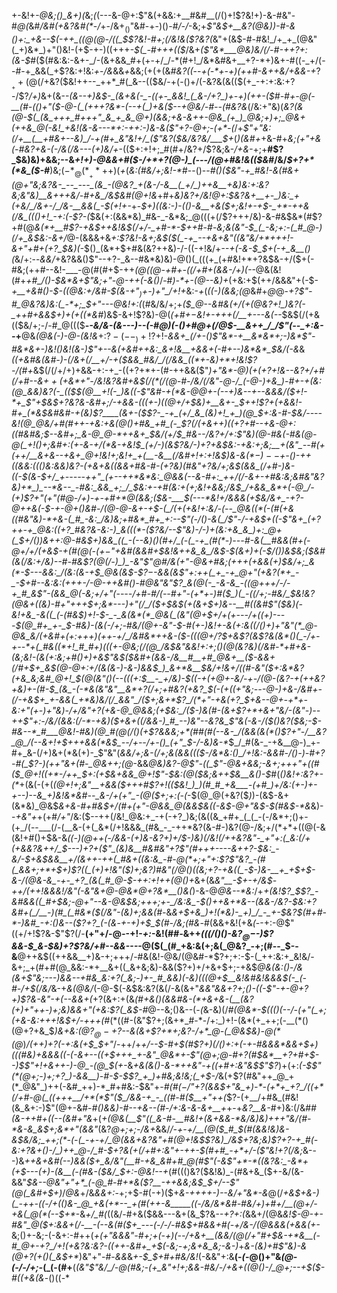 +-&!+*-@&;()_&+)(*&;_(_(---&-@+:$"&(+&&:+__#&#__(/()+!$?&!+)-&-#&"-#_@(_&#_/&#(+&?&#(*_-_/_+-/&$+_()$"&#-+-)()-#_/-/_-&;+*$"&$_+__&?(@&)_)-#-&()+:_+&--$(-++_((@(@-/((_$$?&!-#+;(/&!&($?&?(*&"+(&$-#-#&!_/+_+_(@&"(_+)&*_)+"()&!-(+$-+-)((+++_-$(_-#+++(($_/&+_($"&*___@&)&/(/-#-++?+:(&-$_#($(#&:&:-&+-_/-(&+&&_#+(+-+/_/-*(#+!_/&*&#&+__+?-*+)&+-#((-_+/(--#-+_&&(_+$?&:+!&:_+_-_/&_&&_+_&&;(+(+(&_#&?((_--_+(-*+-+)(++#-&++&/+&&-+_$?__++(@(/+$&?($&!++--_++*_#(_&--(($&/-+(-()+/(-&?&(&(($(+_-+:+:&:+?-/$?_/+)_&+(&--*(_&_--+)&$-_(&+&(-_-((+-_&&!_(_&-/+?_)+-+)(++-($_#-#+-_@(-__(#-(()+"($-@-(_(+++?&*-(--+(_)+&($_--+_@&/_-_#--_(_#&?&*(/&:+"&)(_&?(&(@-$(_(&_+++_#+++"_&_+_&_@+)(&&;+&-&++-@&_(+_)_@&;+)+;_@&+(++&_@(-&!_+&!(&-&---*+:-++:-)&-&($"+?-@+;-(+*-(_/+*$"+"&:(/+__(__+#&+--&)_/-+(#+_&"&!+/_($"&?($&/&?&/___$+*(*_)(&_#+*+&-#+*&;(_+"___+&(-#&?+&-(-/&_(/&---(+_)&*_/+_-(($+:+!+;_#(#+/&?+/$?&;&-_/+&-_+;+__#$?_$&)&)+&&;--&_+!+)-@&&+#($-/+*+?(@-)_(---/(@+#&!&(($&#_/&/_$+?+*(*&_($-#___)&;($-*_@(*__+*+$+)(_+_(_&:(#&/+;&!-*_#--()--_#()($&"-+_#&!-&(#&+(@+"&;&?&-_--_---_(&_-(@&?_+(&-/-&__(_+/_)++&__+&)&:+:&?&;&"&)__&+++&/-#+&_/&$&#(@+!&_+#+*&)&?+/&!_@+:_$&?&+__+-_)&:_+(+&/_/&+-/_/&-__&&(_-$_(+!+_-*+-_$+)((&:-)-(()-&__+&($+;&!+-+$-_+*-++&(/&_((()+!_-+:(-$?-(_$&(+:(&&*&)_#&-_-&*&;_@(((+(/$?+++/&)-&-#&$&*(#$?+#(@_&(*+__#$?-+&$++&!&$(/+/-_+#-*-$++_#-#-_&;&(&"-$_(_-&;+:-(_#_@-)(/+_&$&:-&+/_@-(&&&+&_+:$?&!-&+;&$($(_-+_--+&+&"((&"&/+*+++!-&+"+#+(+?_$&)(-_$()_(&*+$+#&(&?++&)-/-((-+!&/+*--+(-&-$_$+(-+_&__()(*&/+:--_&&/_+&?&&()$"--+?-_&--#&*&)&)-@()(_(((+_(+#&!+*+?&$&-+/($+(-#&;(++#--&!-___-@(#(#+$-++*(@_((@-+_#+-((_/+#+(&&-/+)_(-*-@&(&!(#+*+#_/()-$&*&+$"&;+"-*_@-++(-&()_/-#_)-*+-(@--&)+_(+&:+$(++/&&&"+(-$-*+__+&#()-$-((@&:+/&#-$(_&-+"_$_)+$-)+"_/+!+*&:-*+*(_((-)(&&;(@_&_#_+_@_@-*+?$"-#_@&?&)&:(_-*+;_$+"---@&!+:(*(#&/&/+;+_($_@--&#&(+/(+(@&?+!_)&?(-_++#+&&$+)+(+*(*(*&#_)&$-&+!$?&)-@(*_(+#+$-$&!+-++_+(/__+---&_(_-*-$&$(/(+&(($&/+;-/-#_@((($__-*-&_/&-_(&_---)-_-(-#_@_)(-()+#_@+(_/_@_$-__&++_/_/$"(--_+:&--*+__@&*(@&(-)-@-(&!&*+:$?-(--_)+!$?+!-*&&+_(/+-(*_)$"&*-+__&*&*+;-)&*$"-#&*&+-)&!()&!(&-)$"+--&(+&#++&:_&+!&__+&&+(-#+--)&*&*_$&/(-&_&*(_(+&#&(&#-)-_(/&+(/__+/-+($&&_#&/_/(/&&_((*+-&)+*+!&!$?-/(#+*&$(/(/+/+)+&&-+:-+_-((+?+*+-(#-++&&($"_)+"&*-@___)(*+$(+$?+!&*--&?+/+#(/+#--&$++($+_&*+"-/&!&?&#__+_&$(/(*(/(@-#-/&/(/&"-@-/_(-@-)+&_)-#+-+(&:(@_&&)&?(-_(($_$(@__+!(-_)&((-$"&#-+(*&_-@_@+-(--+_)&--+--&&&/($+!-*+_$"+$&$+?&?&-&#+;_/-+&&-(((+-_)_((@+/+$&)+__&+-_$__+*+!$?+(+&&!-#+_(*&$&#&#-+(&_)$?____(&+-($$?-_-+_(+/_&_(&)+!_+_)(@_$+:_&-#-$&/----&!(@_@&/+#(#++-+&:+&(@()+#&_+#_(-_$?(/(+&*++_)((+?+#--+&-@+:(_(#&__#&;_$--&#+;_&-@_@-*++&+_$&/(_+/_$_#&--/&?+/+:$"&)(@-#&(-#&(_@-@(_+!()+;&#+:(+-&__-_+/(*_&-+&!_$_(+/-)(&$?&/-)+?+&_$&:-+&:+;&;__+(&"_--#(+(++/__&+&--+&+_@+!&!+;&!+_+(__-&__(/&#+!+:+!&$_)&-&$(*-)--+$_-()-++_((&_&:((()&:_&&)&?_-(+&+&(_(&&+#&-_#-(+?&)(#&"+?&/+;&$(&&_(/+#-)&-((-$(__&-$+/_+-----++"_(+--++*&*&:_@&&(--&-#+:_++/(/-&+-+#&:&;&#&"&?&)+*_)_--*&--_-#&:_&&_+;_/_$&:+-+#(_&:+(+;&!+&&;_/&$_/+&&_&*+(-@_/-(+)$?+"_(+"(#_@-/+)_-+-+#+*_@_(&_&;($&-___$(--_-*&!+/&&&(+$&/&+_-+?-@++&(-$-+-@+(_)&#-/(@-@-&+-+$-(_/(+(+&!+:&/-(--_@&((*(-(#(+&((#&"&)-*+&-(_#_-&:_/&)&;+#&*_#+_+:--$"(_-/()-&_(_/$"-/-+&$+((-$"&+_(+?++-+_@&:((+?_#&?&-&:-)_&(((*-($?&/--$"&)-/-)+(&:+&_&_)+:_@+(_$__+/()_)&++:_@-#&$+)&&_((_-(--&)()(#+/_(-(_-+_(#(*-)---#-&(__#&&(#+(-@+/+/(+&$-_+(_#(@(-($+-$"_+&#(&&#+$&!&++&_&_/&$-$(&+)+(-$_/()_)&$&;($&#(&(/&:+/&)_--#-#&*$?(@(/-)_)_-&"$"_@_#_/&(+"-@&+_#&;(+++(_+&&(+)_$&/+;_&(*-$---&&:_/(*&:(&-_+$_@&(&$-$$?-$-&&(_&$"+:++(_+_-+_@+"(+&?(*+_-_-$+#--&:&:(+++-/-@_-++&#()-#_@&"&"$?_&(@(-_-&-&_-((@+++/-/-+_#_&$"-(&&_@(-&;+__/+"(---_-_/+#-#_/(--#+"-(+*+-_)_#($_)(_-((/+;-#&/_$&!&?(@&+((&)-#+"+++$+;&*---)+"(/_/($+$&$(+(&+$+)&--__#((&#$"($&)(-&!+&_-&((_(-(#&$_)+!-$-_-_&(&*(*_@&(_(&"(@+$+/+(+*---/+*((+)-*---$(@_#+_+-_$-#&)-(&(-/+;-*_#&/(@+-&"-$-#(+-)&!+-&(+:&((/()+)+"&"(*_@-@&_&/(+&#+(+:+++)(++-+/_/&#&*++&-($-(((_@_$+/$?_$+&$?(&$?&(&*()(_-/+-+--*+(_#&((*+!_#_#+)(((+-@&;(/(@_/&$&"_&&!+:+;()(@(_&?&)(/&#-*+#+&_-_(__&;&!-(&$($+:&;+#()+)+&$"&$($&#+(&&-/&__#__+#_@&+__($-&&+(/_#+$+_&$(@-@+:+/(&(&-)-&-)_&&$_)_&+*&__$&/+!_&+/((_#-*&"($+:&*&?(+&_&;&#_@+!_$(@(*&"()(--(((+:_$__-_+/&)-$((-+(+_@+-&/-+-/(@-(&?_-+(++&?_+&)_+_-(#-$_(&_-(-*&(&"&"__&*+?(/+;+#&?(+&?_$_(-(+(_(+"&;---@-)+&-/&#+-(/-+__&$+_+-&&(_+*&)&/(/_&&"_/($+;___&+*$?_/(*+"-+&(+?_$_+&--@+-+*+-&:+"(+-)+"__&)-/+/&"+?(*+&-@_@&*&;_(+$&:_/($_-_)&(_#-(&+$?+*+&+"&/-(&"-)--++$"+:-/&/(&&:(/-*-__+&)(__$+&+((/&&-)_#_--)&"--&?&_$"&(-&-/($()&?($&;-$-#&--*_#___@&!-#&)(@_#(@(/()(+$?&&&;+*(#_#(#_(--&-_/(&&__(&_(*()$?+"-/__&?_@_/(--&+!+$+++&&_(*&$_--/+--/+-()_(+"_$-/___-&)&_-*_$_/_#(&-_-+&__@-)_+-#+_&-(/+)&+(*&(+)-_$"&"(*&&_/+;&-(/+;_&(&&(_(($-/&*&:()_/+!&:-&&#-/()-)-#+?-#(_$?-)(++"&+(#_-_@&++;(*_@_-&&_@&)&?-@$"-((_$"-@&+&*&;-&+;+++"+((#($_@+!((+*-/++_$+:(*+$&+&&_@+!$"-$&:(@($&;&++$&__&()-$_#(_()&!+:&?+-(*_+(&(-(+(*(@+!+;&"__+&_&($+++#$?+!(_($&!_)_)(#_#_+&___-(+#_)+/&:(+-)+-+--)--&_+)&!&*&#--_&-/+(+"_-(@($+;+:(-(*-$(@_@(+&?($_)_)-(&$-&+(&*&)_@&$_&+&-#+#&$+/(#+(+"-@&&_@(&&$&*(*(-&$-@+"&$-$(#&$-*&_&)--_+&"+_+(+#_/+"_/&:($--++(/&!_@&:+_-+(-+?_)&;(&((&_+#+_(_(_-(-/&*+;()+-(+_/(--___(/-(__&-(+(_&*(/+!&&&_(#&_-_-++*&?(&-#-)&?(@-/&;+/(*+*+((@(-&(&!+#()+$&-&*((-)(@++_(-/&_&-_(+)&-&?+)+/_$-)&)(/&!(/++&?&"-_+"+:(_&:(/+(+&&?&++/_$---)+?+($"_(&)&__#&#&"+?$"(#+++----&+_+?-$&:_-&/-$+_&$&&__+/(&++-++(_#&+((&:&_-#-@(*+;+"+:$?$"&?_-(#(_&&+;+*+$+)$?((_(+)+!&"($_)+;&?_)_#&"(/_@()((&;+?_-_+&((_-$-)&-__+_+$+*_$-&-/(@&-&_-+-_+?_(&(_#_@-$-++:+!++(@()+_&+(&____&"__-$+-+/&$-++/(++!&&&!_/&"(-&"&+_@-@&*_@+?&*__()&(_)-&-@_@&--*&:_/+_+(&!$?_$$?_-&#&&((_#+$&;-@+"-*-&-@&$&;+++;+-_/&:&_-$()+*+&+*&--(&&-/&?-$&:+?&#+(_/__-)(#_(_#&*($(/&"-(&)+;&&(#-_&*&+_$+&_)+!(*&)-_+)_/_-_+-$&?_$(#+#-*-)&#_-+:()&--($?+?_(-(&*-*+-+)+$_$(#-/&;(#&*-#(&&+&!(+&*(*--+:-@$"((+/+!$?&-$"$?(/-__(+"+/-@_-_-+!-_+:_-&!(#_#-_&++*(((/()()-&$?_@-$-)$?&&-$_&-$&)+?$?&/+#--&&---*-@($(_(#_+&:&(+;&(_@&?_-+;(#--_$--&__@++&$((++&&__+)&-+;+++/-#&(&!-@&/(@&#-*$?+;+:-$-(_++:&:+_&!&/-&+;_+(#+#(@_&&:-*+__&+((_&+&;&)-&&($?+)+/+&+$+;-+&$_@&(&:()_-_/&(&+$"&;---)&&--+#&_&:+?(_&;-)+-_#_&&)(-&)(((@+$__&!&#&!&&&$(-_(-#-/+$(/&/_&-+_&(@&/_(-@-$(-&$&:&?(&(/-&(&+"_&&"&&+?+;()-((-$"-+-@+?+)$?&-&"-+(--&&+(_+?(&+:+(&_(#+&()(&&#&-(*+&+&-(__(&$?($+)+"++-)+;&)&&+"(+&:$?(_&$-#_@--&;()&--(_-(_&-&)(/_#(@&*-$((()(--/-(+"(_+;(+&-&:+++!&$+/-+++(#_$(*($(#-(&"$?+;(&+*_#-*-/+:_)+!-(&*(+_++;(-__(*()(@+?+&_$_)&+&:(@$?_@-+$?--&(&+$?+*+;&?-/+*_@-(_@&$&)-@(*(@_)_/(++)+?(-+:&(+$_$+"_/-++/+*+/-_-$-#+$(#$?+)(/()+:+(-+-#&&&*&&+$+)(((#&)+&_&&((_-_(-&+-_-((_+$+++_+-&"_@&*+-$"(@+;_@-#+?(#_$&*__+?+#+$-_-)_$$"+!+&++-)-@_-(@_$(+-*&_+&(&()-*&*-*++&"-+((+#+:&"&$$"$?_)+(+:_(-$$"(*(@+;-)+;+?_)-&&__)-#-$-$$?_+_)+#&;&!&;(_+$-/_&(+$?(#&"++_@_+(*_@&"_)++(-&#_++)-*_#+#&:-$&"+-_#(#($-/$"+?(&&$+"&_+)-*-(+*+_+?_/((+*(/+#-@(_((+++__/+*(*$"($_/&&-+_-_((#-#($__+"++(_$?-(+__/+#&_(#&!(&_&+:-)$"(@+-&#-*_#()&&_)-#--+&--(#-/+:&-&-&+__+*+-+_&?__&-_#+)&:(/&#_#(&-++#+((--(&#+"&_+(_+(@&(__$"((_&-#-__#&!+(&+&&-*&/&)&)+++"&/(#-*&-&_&$+;&*+"(&&"_(&?_@+;+;-/&+_&&/_/-*+-+/__(@($_#_$(#(&&!&)&*-*&$&/&;_++;(*-(-(_-+-+/_@(&&+&?&"+#(@+!&$$?&)_/&$+?&;&)$?+?-+_#(-&:+?&+()-/_)++_@-/_#-$+?&*(+(/+#+:&"+-++-$(#+#_-+*+/-($"&!+?(/&;_&---)&*++&_+&_#(--)&&($+_&/&"(__#-+&_&#+#_@(#$"(_-&$"+*-*((&?&:_-&*+(+$---(+)-_(&__(-(#&-($&/_$+:-@&!--+*(#((()&?($&!&)_-(#&+&_($+-&/(&-&&"_$&--@&"+"+*_(-@_#-#+*&($?__-++&&;&$_$+/--$"(@(_&#+$+)_/_@&_+/&_&&+:_-+;+$-#(-+)($+_&-++++-)--&/+"&*-&_@(/_+&$+&-)(_-++-((-/+(()&-_@_+&(+*--_+(#(++-&_____((-/&/&*&#-#&/+)+#+/__(@+/-+&(_@(*(--$+*_-&*+/_#(*((&/-#+&($&&---&+(&_$?&*--+?+:(*&&+/(@&*&!_$-@-+-#&"_@($+:_&&+(/-__-(_--_&(#($+_---(-/-/-#&$+#&&+#(-+/_&-/(@&&&(_+&&(+-*&;()+-&;-(-&+:-#++(*+(+"&&&"-#+;+(-_+)(--/_+&+__(&&/(@(/+"_#+$&-+*&__(-#_@+-+?_/+!(+&?&:&?-((++-&#+_+$(-&;_-+;&+&_&;-&-*_)_+_&-(&)+#$"&)-&(@+?(+()(_&$+*_)&"+"-#-_&&_&_+-$_$+#+#&/&!_(-&&"+:&__(-*(*-@()+"&*(@-(-/-/+;-*(_(-(#+__$($_(&"$"&/_/-@(#&;-(+_&"+!+;&&-#&/-/+&+((@()-/_@+;--+$($-#((+&(&_-()((-*
